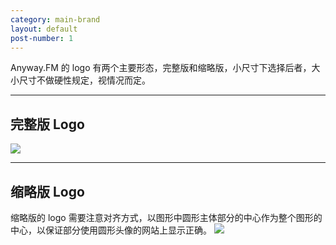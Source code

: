 ```yaml
---
category: main-brand
layout: default
post-number: 1
---
```

Anyway.FM 的 logo 有两个主要形态，完整版和缩略版，小尺寸下选择后者，大小尺寸不做硬性规定，视情况而定。

---

## 完整版 Logo
![](https://anw.red/anyway.fm/logo.svg)

---

## 缩略版 Logo
缩略版的 logo 需要注意对齐方式，以图形中圆形主体部分的中心作为整个图形的中心，以保证部分使用圆形头像的网站上显示正确。
![](https://anw.red/anyway.fm/logo.svg)
